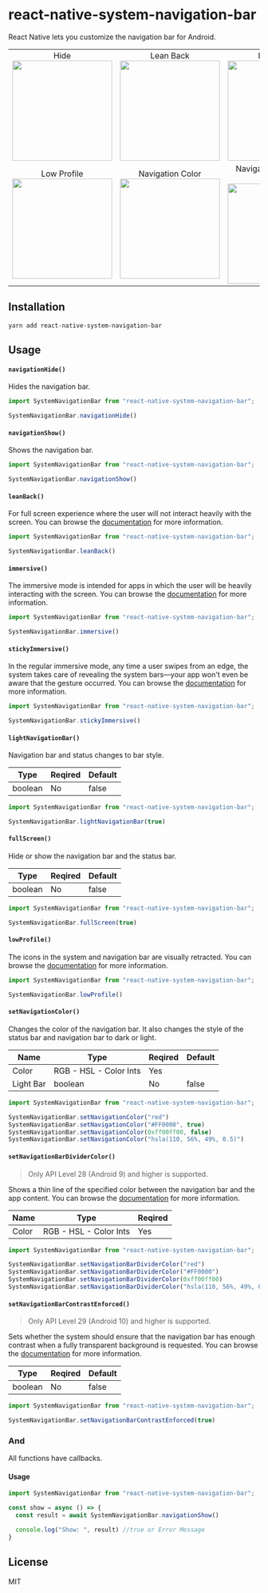 # react-native-system-navigation-bar

React Native lets you customize the navigation bar for Android.

<table>
    <tr>
        <td align="center">
            Hide<br />
            <img src="https://github.com/kadiraydinli/react-native-system-navigation-bar/blob/master/screenshots/hide.png" width="200" />
        </td>
        <td align="center">
            Lean Back<br />
            <img src="https://github.com/kadiraydinli/react-native-system-navigation-bar/blob/master/screenshots/leanBack.gif" width="200" />
        </td>
        <td align="center">
            Immersive <br />
            <img src="https://github.com/kadiraydinli/react-native-system-navigation-bar/blob/master/screenshots/immersive.gif" width="200" />
        </td>
        <td align="center">
            Sticky Immersive<br />
            <img src="https://github.com/kadiraydinli/react-native-system-navigation-bar/blob/master/screenshots/stickyImmersive.gif" width="200" />
        </td>
    </tr>
    <tr>
        <td align="center">
            Low Profile<br />
            <img src="https://github.com/kadiraydinli/react-native-system-navigation-bar/blob/master/screenshots/lowProfile.gif" width="200" />
        </td>
        <td align="center">
            Navigation Color<br />
            <img src="https://github.com/kadiraydinli/react-native-system-navigation-bar/blob/master/screenshots/navigationColor.gif" width="200" />
        </td>
        <td align="center">
            Navigation Bar Divider Color<br />
            <img src="https://github.com/kadiraydinli/react-native-system-navigation-bar/blob/master/screenshots/navigationBarDividerColor.gif" width="200" />
        </td>
        <td align="center">
            Light Navigation Bar<br />
            <img src="https://github.com/kadiraydinli/react-native-system-navigation-bar/blob/master/screenshots/lightNavigationBar.gif" width="200" />
        </td>
  </tr>
  </table>


## Installation

```
yarn add react-native-system-navigation-bar
```

## Usage

#### `navigationHide()`
Hides the navigation bar.
```js
import SystemNavigationBar from "react-native-system-navigation-bar";

SystemNavigationBar.navigationHide()
```

#### `navigationShow()`

Shows the navigation bar.
```js
import SystemNavigationBar from "react-native-system-navigation-bar";

SystemNavigationBar.navigationShow()
```

#### `leanBack()`

For full screen experience where the user will not interact heavily with the screen. You can browse the [documentation](https://developer.android.com/training/system-ui/immersive#leanback "documentation") for more information.
```js
import SystemNavigationBar from "react-native-system-navigation-bar";

SystemNavigationBar.leanBack()
```

#### `immersive()`

The immersive mode is intended for apps in which the user will be heavily interacting with the screen. You can browse the [documentation](https://developer.android.com/training/system-ui/immersive#immersive "documentation") for more information.
```js
import SystemNavigationBar from "react-native-system-navigation-bar";

SystemNavigationBar.immersive()
```

#### `stickyImmersive()`

In the regular immersive mode, any time a user swipes from an edge, the system takes care of revealing the system bars—your app won't even be aware that the gesture occurred. You can browse the [documentation](https://developer.android.com/training/system-ui/immersive#sticky-immersive "documentation") for more information.
```js
import SystemNavigationBar from "react-native-system-navigation-bar";

SystemNavigationBar.stickyImmersive()
```

#### `lightNavigationBar()`

Navigation bar and status changes to bar style.

| Type  | Reqired | Default |
| ------------- | ------------- | ------------- |
| boolean  | No | false |
```js
import SystemNavigationBar from "react-native-system-navigation-bar";

SystemNavigationBar.lightNavigationBar(true)
```

#### `fullScreen()`

Hide or show the navigation bar and the status bar.

| Type  | Reqired | Default |
| ------------- | ------------- | ------------- |
| boolean  | No | false |
```js
import SystemNavigationBar from "react-native-system-navigation-bar";

SystemNavigationBar.fullScreen(true)
```

#### `lowProfile()`

The icons in the system and navigation bar are visually retracted. You can browse the [documentation](https://developer.android.com/training/system-ui/dim "documentation") for more information.
```js
import SystemNavigationBar from "react-native-system-navigation-bar";

SystemNavigationBar.lowProfile()
```

#### `setNavigationColor()`

Changes the color of the navigation bar. It also changes the style of the status bar and navigation bar to dark or light.

|Name | Type  | Reqired | Default |
| ------------- | ------------- | ------------- | ------------- |
| Color | RGB - HSL - Color Ints  | Yes | |
| Light Bar | boolean  | No | false |
```js
import SystemNavigationBar from "react-native-system-navigation-bar";

SystemNavigationBar.setNavigationColor("red")
SystemNavigationBar.setNavigationColor("#FF0000", true)
SystemNavigationBar.setNavigationColor(0xff00ff00, false)
SystemNavigationBar.setNavigationColor("hsla(110, 56%, 49%, 0.5)")
```

#### `setNavigationBarDividerColor()`

> Only API Level 28 (Android 9) and higher is supported.

Shows a thin line of the specified color between the navigation bar and the app content. You can browse the [documentation](https://developer.android.com/reference/android/view/Window#attr_android:navigationBarDividerColor "documentation") for more information.

|Name | Type  | Reqired |
| ------------- | ------------- | ------------- |
| Color | RGB - HSL - Color Ints | Yes |
```js
import SystemNavigationBar from "react-native-system-navigation-bar";

SystemNavigationBar.setNavigationBarDividerColor("red")
SystemNavigationBar.setNavigationBarDividerColor("#FF0000")
SystemNavigationBar.setNavigationBarDividerColor(0xff00ff00)
SystemNavigationBar.setNavigationBarDividerColor("hsla(110, 56%, 49%, 0.5)")
```

#### `setNavigationBarContrastEnforced()`

> Only API Level 29 (Android 10) and higher is supported.

Sets whether the system should ensure that the navigation bar has enough contrast when a fully transparent background is requested. You can browse the [documentation](https://developer.android.com/reference/android/view/Window#setNavigationBarContrastEnforced(boolean) "documentation") for more information.

| Type  | Reqired | Default |
| ------------- | ------------- | ------------- |
| boolean  | No | false |
```js
import SystemNavigationBar from "react-native-system-navigation-bar";

SystemNavigationBar.setNavigationBarContrastEnforced(true)
```

### And
All functions have callbacks.
#### Usage
```js
import SystemNavigationBar from "react-native-system-navigation-bar";

const show = async () => {
  const result = await SystemNavigationBar.navigationShow()

  console.log("Show: ", result) //true or Error Message
}
```

## License

MIT
